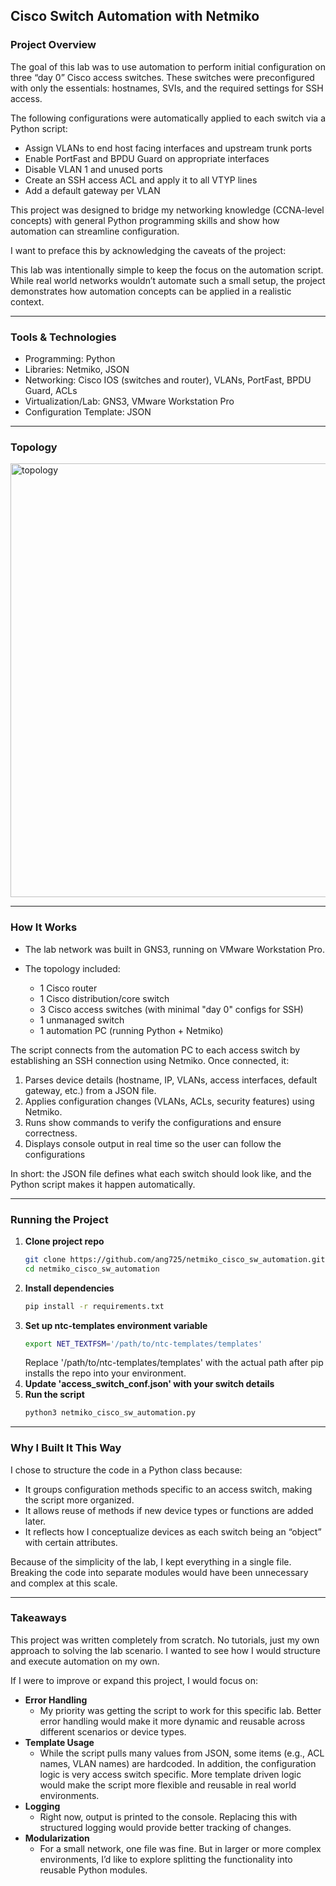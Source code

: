  
## Cisco Switch Automation with Netmiko

### Project Overview

The goal of this lab was to use automation to perform initial configuration on three “day 0” Cisco access switches. These switches were preconfigured with only the essentials: hostnames, SVIs, and the required settings for SSH access.  

The following configurations were automatically applied to each switch via a Python script:  

- Assign VLANs to end host facing interfaces and upstream trunk ports  
- Enable PortFast and BPDU Guard on appropriate interfaces  
- Disable VLAN 1 and unused ports  
- Create an SSH access ACL and apply it to all VTYP lines  
- Add a default gateway per VLAN  

This project was designed to bridge my networking knowledge (CCNA-level concepts) with general Python programming skills and show how automation can streamline configuration.  

I want to preface this by acknowledging the caveats of the project:  

This lab was intentionally simple to keep the focus on the automation script. While real world networks wouldn’t automate such a small setup, the project demonstrates how automation concepts can be applied in a realistic context.   

---

### Tools & Technologies  

- Programming: Python  
- Libraries: Netmiko, JSON  
- Networking: Cisco IOS (switches and router), VLANs, PortFast, BPDU Guard, ACLs  
- Virtualization/Lab: GNS3, VMware Workstation Pro  
- Configuration Template: JSON  

---

### Topology

<img width="1063" height="694" alt="topology" src="https://github.com/user-attachments/assets/9644305e-2f94-4884-8830-bb0b83da3105" />

----

### How It Works  

- The lab network was built in GNS3, running on VMware Workstation Pro.  

- The topology included:  
    - 1 Cisco router  
    - 1 Cisco distribution/core switch  
    - 3 Cisco access switches (with minimal "day 0" configs for SSH)  
    - 1 unmanaged switch  
    - 1 automation PC (running Python + Netmiko)  

The script connects from the automation PC to each access switch by establishing an SSH connection using Netmiko. Once connected, it:  

1. Parses device details (hostname, IP, VLANs, access interfaces, default gateway, etc.) from a JSON file.  
2. Applies configuration changes (VLANs, ACLs, security features) using Netmiko.  
3. Runs show commands to verify the configurations and ensure correctness.  
4. Displays console output in real time so the user can follow the configurations  

In short: the JSON file defines what each switch should look like, and the Python script makes it happen automatically.  

---  

### Running the Project  

1. **Clone project repo**  
      ```bash  
      git clone https://github.com/ang725/netmiko_cisco_sw_automation.git  
      cd netmiko_cisco_sw_automation  
      ```  
2. **Install dependencies**  
      ```bash  
      pip install -r requirements.txt  
      ```  
3. **Set up ntc-templates environment variable**  
      ```bash   
      export NET_TEXTFSM='/path/to/ntc-templates/templates'  
      ```  
      Replace '/path/to/ntc-templates/templates' with the actual path after pip installs the repo into your environment.  
4. **Update 'access_switch_conf.json' with your switch details**  
5. **Run the script**  
      ```bash  
      python3 netmiko_cisco_sw_automation.py  
      ```  

---  

### Why I Built It This Way  

I chose to structure the code in a Python class because:  

- It groups configuration methods specific to an access switch, making the script more organized.  
- It allows reuse of methods if new device types or functions are added later.  
- It reflects how I conceptualize devices as each switch being an “object” with certain attributes.  

Because of the simplicity of the lab, I kept everything in a single file. Breaking the code into separate modules would have been unnecessary and complex at this scale.

---

### Takeaways  

This project was written completely from scratch. No tutorials, just my own approach to solving the lab scenario. I wanted to see how I would structure and execute automation on my own.  

If I were to improve or expand this project, I would focus on:  

- **Error Handling**  
    - My priority was getting the script to work for this specific lab. Better error handling would make it more dynamic and reusable across different scenarios or device types.  
- **Template Usage**  
    - While the script pulls many values from JSON, some items (e.g., ACL names, VLAN names) are hardcoded. In addition, the configuration logic is very access switch specific. More template driven logic would make the script more flexible and reusable in real world environments.  
- **Logging**  
    - Right now, output is printed to the console. Replacing this with structured logging would provide better tracking of changes.  
- **Modularization**  
    - For a small network, one file was fine. But in larger or more complex environments, I’d like to explore splitting the functionality into reusable Python modules.  

